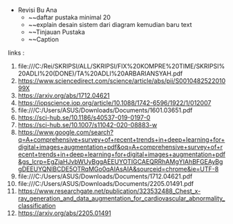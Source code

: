 - Revisi Bu Ana
	- ~~daftar pustaka minimal 20
	- ~~explain desain sistem dari diagram kemudian baru text 
	- ~~Tinjauan Pustaka 
	- ~~Caption

links :
1. file:///C:/Rei/SKRIPSI/ALL/SKRIPSI/FIX%20KOMPRE%20TIME/SKRIPSI%20ADLI%20(DONE)/TA%20ADLI%20ARBARIANSYAH.pdf
2. https://www.sciencedirect.com/science/article/abs/pii/S001048252201099X
3. https://arxiv.org/abs/1712.04621
4. https://iopscience.iop.org/article/10.1088/1742-6596/1922/1/012007
5. file:///C:/Users/ASUS/Downloads/Documents/1601.03651.pdf
6. https://sci-hub.se/10.1186/s40537-019-0197-0
7. https://sci-hub.se/10.1007/s11042-020-08883-w
8. https://www.google.com/search?q=A+comprehensive+survey+of+recent+trends+in+deep+learning+for+digital+images+augmentation+pdf&oq=A+comprehensive+survey+of+recent+trends+in+deep+learning+for+digital+images+augmentation+pdf&gs_lcrp=EgZjaHJvbWUyBggAEEUYOTIGCAEQRRhAMgYIAhBFGEAyBggDEEUYQNIBCDE5OTRqMGo0qAIAsAIA&sourceid=chrome&ie=UTF-8
9. file:///C:/Users/ASUS/Downloads/Documents/1712.04621.pdf
10. file:///C:/Users/ASUS/Downloads/Documents/2205.01491.pdf
11. https://www.researchgate.net/publication/323532488_Chest_x-ray_generation_and_data_augmentation_for_cardiovascular_abnormality_classification
12. https://arxiv.org/abs/2205.01491

